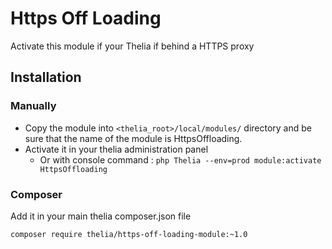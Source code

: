 # Https Off Loading

Activate this module if your Thelia if behind a HTTPS proxy

## Installation

### Manually

* Copy the module into ```<thelia_root>/local/modules/``` directory and be sure that the name of the module is HttpsOffloading.
* Activate it in your thelia administration panel
  * Or with console command : ```php Thelia --env=prod module:activate HttpsOffloading```

### Composer

Add it in your main thelia composer.json file

```
composer require thelia/https-off-loading-module:~1.0
```
